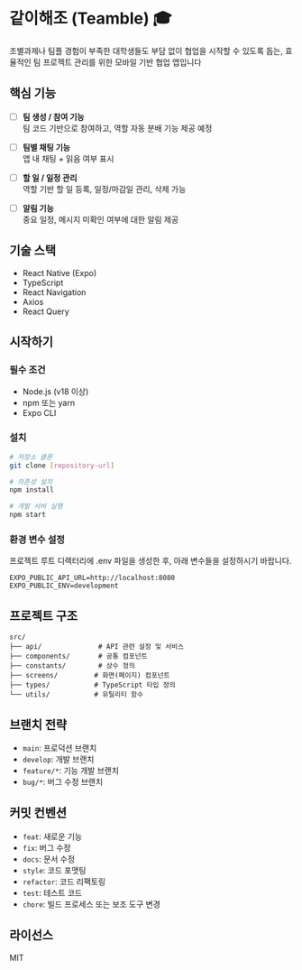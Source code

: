 # 같이해조 (Teamble) 🎓

조별과제나 팀플 경험이 부족한 대학생들도 부담 없이 협업을 시작할 수 있도록 돕는, 효율적인 팀 프로젝트 관리를 위한 모바일 기반 협업 앱입니다

## 핵심 기능

- [ ] **팀 생성 / 참여 기능**  
       팀 코드 기반으로 참여하고, 역할 자동 분배 기능 제공 예정

- [ ] **팀별 채팅 기능**  
       앱 내 채팅 + 읽음 여부 표시

- [ ] **할 일 / 일정 관리**  
       역할 기반 할 일 등록, 일정/마감일 관리, 삭제 가능

- [ ] **알림 기능**  
       중요 일정, 메시지 미확인 여부에 대한 알림 제공

## 기술 스택

- React Native (Expo)
- TypeScript
- React Navigation
- Axios
- React Query

## 시작하기

### 필수 조건

- Node.js (v18 이상)
- npm 또는 yarn
- Expo CLI

### 설치

```bash
# 저장소 클론
git clone [repository-url]

# 의존성 설치
npm install

# 개발 서버 실행
npm start
```

### 환경 변수 설정

프로젝트 루트 디렉터리에 .env 파일을 생성한 후, 아래 변수들을 설정하시기 바랍니다.

```env
EXPO_PUBLIC_API_URL=http://localhost:8080
EXPO_PUBLIC_ENV=development
```

## 프로젝트 구조

```
src/
├── api/              # API 관련 설정 및 서비스
├── components/       # 공통 컴포넌트
├── constants/        # 상수 정의
├── screens/         # 화면(페이지) 컴포넌트
├── types/           # TypeScript 타입 정의
└── utils/           # 유틸리티 함수
```

## 브랜치 전략

- `main`: 프로덕션 브랜치
- `develop`: 개발 브랜치
- `feature/*`: 기능 개발 브랜치
- `bug/*`: 버그 수정 브랜치

## 커밋 컨벤션

- `feat`: 새로운 기능
- `fix`: 버그 수정
- `docs`: 문서 수정
- `style`: 코드 포맷팅
- `refactor`: 코드 리팩토링
- `test`: 테스트 코드
- `chore`: 빌드 프로세스 또는 보조 도구 변경

## 라이선스

MIT
